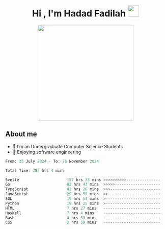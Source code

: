 <h1 align="center">Hi , I'm Hadad Fadilah <img src="https://media.giphy.com/media/hvRJCLFzcasrR4ia7z/giphy.gif" width="35"></h1>

<p align="center">
<img src="https://media.tenor.com/78dNivDemDAAAAAi/speech-bubble-venti.gif" width="300"/>    
</p>


##  About me
- 🔭 I’m an Undergraduate Computer Science Students
- 🌱 Enjoying software engineering

<!--START_SECTION:waka-->

```go
From: 25 July 2024 - To: 26 November 2024

Total Time: 382 hrs 4 mins

Svelte                     157 hrs 33 mins >>>>>>>>>>---------------   41.02 %
Go                         82 hrs 43 mins  >>>>>--------------------   21.54 %
TypeScript                 42 hrs 26 mins  >>>----------------------   11.05 %
JavaScript                 29 hrs 55 mins  >>-----------------------   07.79 %
SQL                        19 hrs 54 mins  >------------------------   05.18 %
Python                     19 hrs 25 mins  >------------------------   05.06 %
HTML                       7 hrs 27 mins   -------------------------   01.94 %
Haskell                    7 hrs 4 mins    -------------------------   01.84 %
Bash                       4 hrs 53 mins   -------------------------   01.27 %
CSS                        2 hrs 59 mins   -------------------------   00.78 %
```

<!--END_SECTION:waka-->




<!--
**Fadil-Tao/Fadil-Tao** is a ✨ _special_ ✨ repository because its `README.md` (this file) appears on your GitHub profile.


